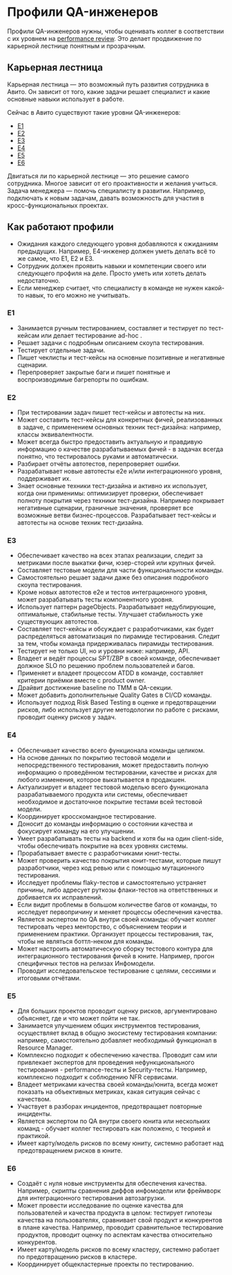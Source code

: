 # Профили QA-инженеров

Профили QA-инженеров нужны, чтобы оценивать коллег в соответствии с их уровнем на [performance review](https://github.com/avito-tech/playbook/blob/master/goal-setting.md#performance-review). Это делает продвижение по карьерной лестнице понятным и прозрачным. 

## Карьерная лестница
Карьерная лестница — это возможный путь развития сотрудника в Авито. Он зависит от того, какие задачи решает специалист и какие основные навыки использует в работе.

Сейчас в Авито существуют такие уровни QA-инженеров:

- [Е1](https://github.com/avito-tech/playbook/blob/master/QA-profile.md#е1)
- [Е2](https://github.com/avito-tech/playbook/blob/master/QA-profile.md#е2)
- [Е3](https://github.com/avito-tech/playbook/blob/master/QA-profile.md#е3)
- [Е4](https://github.com/avito-tech/playbook/blob/master/QA-profile.md#е4)
- [Е5](https://github.com/avito-tech/playbook/blob/master/QA-profile.md#е5)
- [Е6](https://github.com/avito-tech/playbook/blob/master/QA-profile.md#е6)

Двигаться ли по карьерной лестнице — это решение самого сотрудника. Многое зависит от его проактивности и желания учиться. Задача менеджера — помочь специалисту в развитии. Например, подключать к новым задачам, давать возможность для участия в кросс-функциональных проектах.

## Как работают профили
- Ожидания каждого следующего уровня добавляются к ожиданиям предыдущих. Например, E4-инженер должен уметь делать всё то же самое, что E1, E2 и E3.
- Сотрудник должен проявить навыки и компетенции своего или следующего профиля на деле. Просто уметь или хотеть делать недостаточно.
- Если менеджер считает, что специалисту в команде не нужен какой-то навык, то его можно не учитывать.

### Е1
- Занимается ручным тестированием, составляет и тестирует по тест-кейсам или делает тестирование ad-hoc .
- Решает задачи с подробным описанием скоупа тестирования.
- Тестирует отдельные задачи.
- Пишет чеклисты и тест-кейсы на основные позитивные и негативные сценарии.
- Перепроверяет закрытые баги и пишет понятные и воспроизводимые багрепорты по ошибкам.

### Е2
- При тестировании задач пишет тест-кейсы и автотесты на них.
- Может составить тест-кейсы для конкретных фичей, реализованных в задаче, с применением основных техник тест-дизайна: например, классы эквивалентности.
- Может всегда быстро предоставить актуальную и правдивую информацию о качестве разрабатываемых фичей - в задачах всегда понятно, что тестировалось руками и автоматически.
- Разбирает отчёты автотестов, перепроверяет ошибки. 
- Разрабатывает новые автотесты е2е и/или интеграционного уровня, поддерживает их.
- Знает основные техники тест-дизайна и активно их использует, когда они применимы: оптимизирует проверки, обеспечивает полноту покрытия через техники тест-дизайна. Например покрывает негативные сценарии, граничные значения, проверяет все возможные ветви бизнес-процессов. Разрабатывает тест-кейсы и автотесты на основе техник тест-дизайна.

### Е3
- Обеспечивает качество на всех этапах реализации, следит за метриками после выкатки фичи, юзер-сторей или крупных фичей.
- Составляет тестовые модели для части функциональности команды.
- Самостоятельно решает задачи даже без описания подробного скоупа тестирования.
- Кроме новых автотестов е2е и тестов интеграционного уровня, может разрабатывать тесты компонентного уровня. 
- Использует паттерн pageObjects. Разрабатывает недублирующие, оптимальные, стабильные тесты. Улучшает стабильность уже существующих автотестов.
- Составляет тест-кейсы и обсуждает с разработчиками, как будет распределяться автоматизация по пирамиде тестирования. Следит за тем, чтобы команда придерживалась пирамиды тестирования.
- Тестирует не только UI, но и уровни ниже: например, API.
- Владеет и ведёт процессы SPT/ZBP в своей команде, обеспечивает должное SLO по решению проблем пользователей и багов.
- Применяет и владеет процессом ATDD в команде, составляет критерии приёмки вместе с product owner.
- Драйвит достижение baseline по ТММ в QA-секции.
- Может добавить дополнительные Quality Gates в CI/CD команды.
- Использует подход Risk Based Testing в оценке и предотвращении рисков, либо использует другие методологии по работе с рисками, проводит оценку рисков у задач.

### Е4
- Обеспечивает качество всего функционала команды целиком.
- На основе данных по покрытию тестовой модели и непосредственного тестирования, может предоставить полную информацию о проведённом тестировании, качестве и рисках для любого изменения, которое выкатывается в продакшен.
- Актуализирует и владеет тестовой моделью всего функционала разрабатываемого продукта или системы, обеспечивает необходимое и достаточное покрытие тестами всей тестовой модели.
- Координирует кросскомандное тестирование.
- Доносит до команды информацию о состоянии качества и фокусирует команду на его улучшении.
- Умеет разрабатывать тесты на backend и хотя бы на один client-side, чтобы обеспечивать покрытие на всех уровнях системы.
- Прорабатывает вместе с разработчиками юнит-тесты. 
- Может проверить качество покрытия юнит-тестами, которые пишут разработчики, через код ревью или с помощью мутационного тестирования.
- Исследует проблемы flaky-тестов и самостоятельно устраняет причины, либо адресует руткозы флаки-тестов на ответственных и добивается их исправлений.
- Если видит проблемы в большом количестве багов от команды, то исследует первопричину и меняет процессы обеспечения качества.
- Является экспертом по QA внутри своей команды: обучает коллег тестировать через менторство, с объяснением теории и применением практики. Организует процессы тестирования, так, чтобы не являться боттл-неком для команды.
- Может настроить автоматическую сборку тестового контура для интеграционного тестирования фичей в юните. Например, прогон специфичных тестов на релизах Инфомодели.
- Проводит исследовательское тестирование с целями, сессиями и итоговыми отчётами.

### Е5
- Для больших проектов проводит оценку рисков, аргументировано объясняет, где и что может пойти не так.
- Занимается улучшением общих инструментов тестирования, осуществляет вклад в общую экосистему тестирования компании: например, самостоятельно добавляет необходимый функционал в Resource Manager.
- Комплексно подходит к обеспечению качества. Проводит сам или привлекает экспертов для проведения нефункционального тестирования -  performance-тесты и Security-тесты. Например, комплексно подходит к соблюдению NFR сервисами.
- Владеет метриками качества своей команды/юнита, всегда может показать на объективных метриках, какая ситуация сейчас с качеством.
- Участвует в разборах инцидентов, предотвращает повторные инциденты.
- Является экспертом по QA внутри своего юнита или нескольких команд - обучает коллег тестировать как положено, с теорией и практикой.
- Имеет карту/модель рисков по всему юниту, системно работает над предотвращением рисков в юните.

### Е6
- Создаёт с нуля новые инструменты для обеспечения качества. Например, скрипты сравнения диффов инфомодели или фреймворк для интеграционного тестирования автозагрузки.
- Может провести исследование по оценке качества для пользователей и качества продукта в целом: тестирует гипотезы качества на пользователях, сравнивает свой продукт и конкурентов в плане качества. Например, проводит сравнительное тестирование продуктов, проводит оценку по аспектам качества относительно конкурентов.
- Имеет карту/модель рисков по всему кластеру, системно работает по предотвращению рисков в кластере.
- Координирует общекластерные проекты по тестированию.
